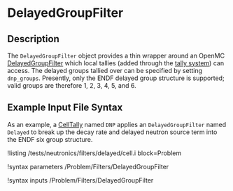 # DelayedGroupFilter

## Description

The `DelayedGroupFilter` object provides a thin wrapper around an OpenMC [DelayedGroupFilter](https://docs.openmc.org/en/stable/pythonapi/generated/openmc.DelayedGroupFilter.html) which local tallies (added through the [tally system](AddTallyAction.md)) can access. The delayed groups tallied over can be
specified by setting `dnp_groups`. Presently, only the ENDF delayed group structure is supported; valid groups are therefore 1, 2, 3, 4, 5, and 6.

## Example Input File Syntax

As an example, a [CellTally](CellTally.md) named `DNP` applies an `DelayedGroupFilter` named `Delayed` to break up the decay rate
and delayed neutron source term into the ENDF six group structure.

!listing /tests/neutronics/filters/delayed/cell.i
  block=Problem

!syntax parameters /Problem/Filters/DelayedGroupFilter

!syntax inputs /Problem/Filters/DelayedGroupFilter
